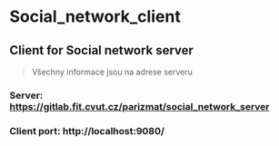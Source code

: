 # Social_network_client

## Client for Social network server

>Všechny informace jsou na adrese serveru

### Server: https://gitlab.fit.cvut.cz/parizmat/social_network_server

### Client port: http://localhost:9080/
